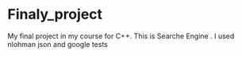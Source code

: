 # Finaly_project
My final project in my course for C++. This is Searche Engine . I used nlohman json and google tests 
